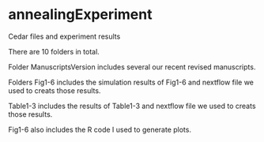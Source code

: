 # annealingExperiment
Cedar files and experiment results

There are 10 folders in total. 

Folder ManuscriptsVersion includes several our recent revised manuscripts. 

Folders Fig1-6 includes the simulation results of Fig1-6 and nextflow file we used to creats those results. 

Table1-3 includes the results of Table1-3 and nextflow file we used to creats those results. 

Fig1-6 also includes the R code I used to generate plots.
